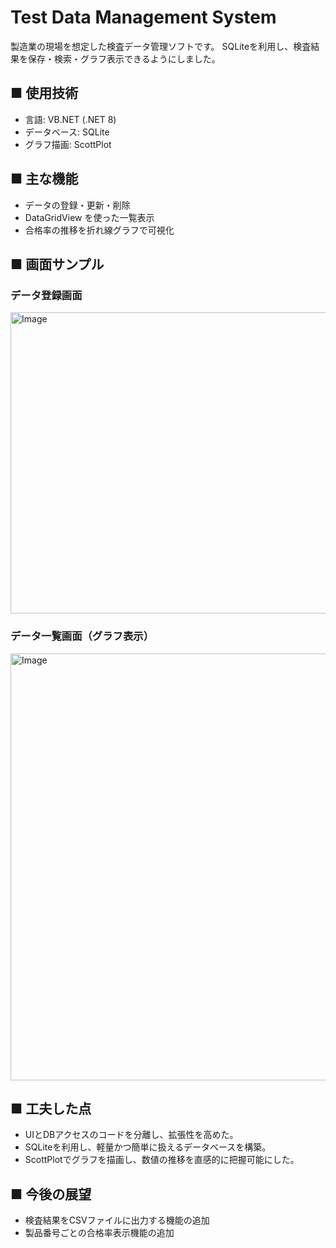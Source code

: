 # Test Data Management System

製造業の現場を想定した検査データ管理ソフトです。
SQLiteを利用し、検査結果を保存・検索・グラフ表示できるようにしました。

## ■ 使用技術
- 言語: VB.NET (.NET 8)
- データベース: SQLite
- グラフ描画: ScottPlot

## ■ 主な機能
- データの登録・更新・削除
- DataGridView を使った一覧表示
- 合格率の推移を折れ線グラフで可視化

## ■ 画面サンプル
### データ登録画面
<img width="505" height="482" alt="Image" src="https://github.com/user-attachments/assets/fa438485-e5c0-4082-b6d6-59773b165607" />

### データ一覧画面（グラフ表示）
<img width="800" height="683" alt="Image" src="https://github.com/user-attachments/assets/d90d1afa-2de5-4fe9-a20f-9ff40432c062" />

## ■ 工夫した点
- UIとDBアクセスのコードを分離し、拡張性を高めた。
- SQLiteを利用し、軽量かつ簡単に扱えるデータベースを構築。
- ScottPlotでグラフを描画し、数値の推移を直感的に把握可能にした。

## ■ 今後の展望
- 検査結果をCSVファイルに出力する機能の追加
- 製品番号ごとの合格率表示機能の追加
